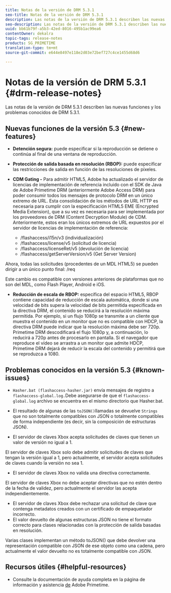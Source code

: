 ```yaml
---
title: Notas de la versión de DRM 5.3.1
seo-title: Notas de la versión de DRM 5.3.1
description: Las notas de la versión de DRM 5.3.1 describen las nuevas funciones y los problemas conocidos de DRM 5.3.1.
seo-description: Las notas de la versión de DRM 5.3.1 describen las nuevas funciones y los problemas conocidos de DRM 5.3.1.
uuid: bb61b79f-a5b3-42ed-8016-495b1ac99ea6
contentOwner: dekalra
topic-tags: release-notes
products: SG_PRIMETIME
translation-type: tm+mt
source-git-commit: e644e8497e118e2d03e72bef727c4ce1455d68d6

---
```



# Notas de la versión de DRM 5.3.1 {#drm-release-notes}

Las notas de la versión de DRM 5.3.1 describen las nuevas funciones y los problemas conocidos de DRM 5.3.1.

## Nuevas funciones de la versión 5.3 {#new-features}

* **Detención segura:** puede especificar si la reproducción se detiene o continúa al final de una ventana de reproducción.
* **Protección de salida basada en resolución (RBOP):** puede especificar las restricciones de salida en función de las resoluciones de píxeles.
* **CDM Gating -** Para admitir HTML5, Adobe ha actualizado el servidor de licencias de implementación de referencia incluido con el SDK de Java de Adobe Primetime DRM (anteriormente Adobe Access DRM) para poder consumir todos los mensajes de protocolo DRM en un único extremo de URL. Esta consolidación de los métodos de URL HTTP es necesaria para cumplir con la especificación HTML5 EME (Encrypted Media Extension), que a su vez es necesaria para ser implementada por los proveedores de DRM (Content Decryption Module) de CDM. Anteriormente, estos eran los únicos extremos de URL expuestos por el servidor de licencias de implementación de referencia:

   * /flashaccess/i15n/v3 (individualización)
   * /flashaccess/license/v5 (solicitud de licencia)
   * /flashaccess/licenseRet/v5 (devolución de licencia)
   * /flashaccess/getServerVersion/v5 (Get Server Version)

Ahora, todas las solicitudes (procedentes de un MDL HTML5) se pueden dirigir a un único punto final: /req

Este cambio es compatible con versiones anteriores de plataformas que no son del MDL, como Flash Player, Android e iOS.

* **Reducción de escala de RBOP:** específica del espacio HTML5, RBOP contiene capacidad de reducción de escala automática, donde si una velocidad de bits supera la velocidad de bits permitida especificada en la directiva DRM, el contenido se reducirá a la resolución máxima permitida. Por ejemplo, si un flujo 1080p se transmite a un cliente que muestra el contenido en un monitor que no es compatible con HDCP, la directiva DRM puede indicar que la resolución máxima debe ser 720p. Primetime DRM descodificará el flujo 1080p y, a continuación, lo reducirá a 720p antes de procesarlo en pantalla. Si el navegador que reproduce el vídeo se arrastra a un monitor que admite HDCP, Primetime DRM dejará de reducir la escala del contenido y permitirá que se reproduzca a 1080.

## Problemas conocidos en la versión 5.3 {#known-issues}

* `Hasher.bat (flashaccess-hasher.jar)` envía mensajes de registro a `flashaccess-global.log.`Debe asegurarse de que el `flashaccess-global.log` archivo se encuentra en el mismo directorio que Hasher.bat.

* El resultado de algunas de las `toJSON()`llamadas se devuelve `Strings` que no son totalmente compatibles con JSON o totalmente compatibles de forma independiente (es decir, sin la composición de estructuras JSON).

* El servidor de claves Xbox acepta solicitudes de claves que tienen un valor de versión no igual a 1.

El servidor de claves Xbox solo debe admitir solicitudes de claves que tengan la versión igual a 1, pero actualmente, el servidor acepta solicitudes de claves cuando la versión no sea 1.

* El servidor de claves Xbox no valida una directiva correctamente.

El servidor de claves Xbox no debe aceptar directivas que no estén dentro de la fecha de validez, pero actualmente el servidor las acepta independientemente.

* El servidor de claves Xbox debe rechazar una solicitud de clave que contenga metadatos creados con un certificado de empaquetador incorrecto.
* El valor devuelto de algunas estructuras JSON no tiene el formato correcto para clases relacionadas con la protección de salida basadas en resolución.

Varias clases implementan un método toJSON() que debe devolver una representación compatible con JSON de ese objeto como una cadena, pero actualmente el valor devuelto no es totalmente compatible con JSON.

## Recursos útiles {#helpful-resources}

* Consulte la documentación de ayuda completa en la página de información y asistencia [de](https://helpx.adobe.com/support/primetime.html) Adobe Primetime.
